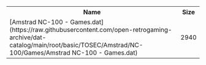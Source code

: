 <table>
<tr><th>Name</th><th>Size</th></tr>
<tr><td>[Amstrad NC-100 - Games.dat](https://raw.githubusercontent.com/open-retrogaming-archive/dat-catalog/main/root/basic/TOSEC/Amstrad/NC-100/Games/Amstrad NC-100 - Games.dat)</td><td>2940</td></tr>
</table>
